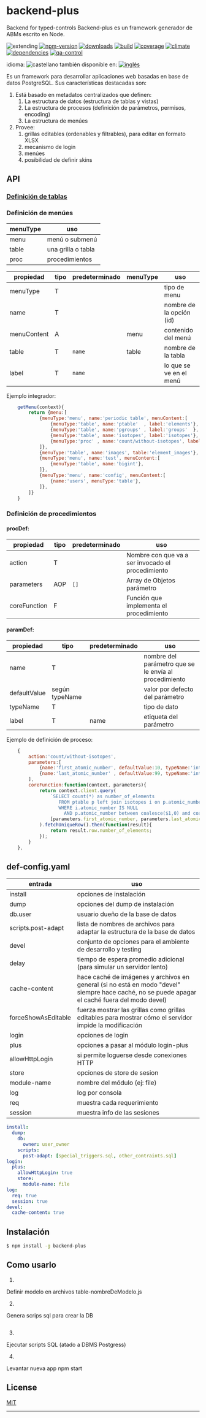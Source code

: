 <!--multilang v0 es:LEEME.md en:README.md -->

<!--lang:es-->
<!--lang:en--]
[!--lang:*-->
# backend-plus

<!--lang:es-->
Backend for typed-controls
Backend-plus es un framework generador de ABMs escrito en Node.

<!--lang:en--]
Backend for typed-controls

[!--lang:*-->

<!-- cucardas -->
![extending](https://img.shields.io/badge/stability-extending-orange.svg)
[![npm-version](https://img.shields.io/npm/v/backend-plus.svg)](https://npmjs.org/package/backend-plus)
[![downloads](https://img.shields.io/npm/dm/backend-plus.svg)](https://npmjs.org/package/backend-plus)
[![build](https://img.shields.io/travis/codenautas/backend-plus/master.svg)](https://travis-ci.org/codenautas/backend-plus)
[![coverage](https://img.shields.io/coveralls/codenautas/backend-plus/master.svg)](https://coveralls.io/r/codenautas/backend-plus)
[![climate](https://img.shields.io/codeclimate/github/codenautas/backend-plus.svg)](https://codeclimate.com/github/codenautas/backend-plus)
[![dependencies](https://img.shields.io/david/codenautas/backend-plus.svg)](https://david-dm.org/codenautas/backend-plus)
[![qa-control](http://codenautas.com/github/codenautas/backend-plus.svg)](http://codenautas.com/github/codenautas/backend-plus)

<!--multilang buttons-->

idioma: ![castellano](https://raw.githubusercontent.com/codenautas/multilang/master/img/lang-es.png)
también disponible en:
[![inglés](https://raw.githubusercontent.com/codenautas/multilang/master/img/lang-en.png)](README.md)

<!--lang:es-->

Es un framework para desarrollar aplicaciones web basadas en base de datos PostgreSQL. Sus características destacadas son:

   1. Está basado en metadatos centralizados que definen:
      1. La estructura de datos (estructura de tablas y vistas)
      2. La estructura de procesos (definición de parámetros, permisos, encoding)
      3. La estructura de menúes
   2. Provee:
      1. grillas editables (ordenables y filtrables), para editar en formato XLSX
      2. mecanismo de login
      3. menúes
      4. posibilidad de definir skins
      
<!--lang:en--]


It's a framework for developing web applications based on PostgreSQL database. It's main features are:

   1. It is based on centralized metadata that defines:
      1. The data structure (tables and views structure)
      2. The procedures structure (param definition, permissions, encoding)
      3. The menus structure
   2. It provides:
      1. Editable grids (orderable and filterable), with support for edit data using XLSX format files
      2. Login mechanism
      3. Menus
      4. Skins definition

[!--lang:*-->

## API

<!--lang:es-->

### [Definición de tablas](doc/definicion-tablas.md)

<!--lang:en--]

### [table definitions](doc/table-definitions.md)

[!--lang:es-->
### Definición de menúes

menuType | uso
---------|----------
menu     | menú o submenú
table    | una grilla o tabla
proc     | procedimientos
    
propiedad   | tipo | predeterminado | menuType | uso
------------|------|----------------|----------|---------
menuType    | T    |                |          | tipo de menu
name        | T    |                |          | nombre de la opción (id)
menuContent | A    |                | menu     | contenido del menú
table       | T    | `name`         | table    | nombre de la tabla 
label       | T    | `name`         |          | lo que se ve en el menú

<!--lang:en--]
### Menus definition

menuType | use
---------|----------
menu     | menu or submenu
table    | grid or table
proc     | procedures
    
property    | type | default value  | menuType | use
------------|------|----------------|----------|---------
menuType    | T    |                |          | menu Type
name        | T    |                |          | option name (id)
menuContent | A    |                | menu     | menu content
table       | T    | `name`         | table    | table name
label       | T    | `name`         |          | if you don't want to use default value to display in menu

<!--lang:es-->
Ejemplo integrador:

<!--lang:en--]
Integrating example:

[!--lang:*-->
```js
    getMenu(context){
        return {menu:[
            {menuType:'menu', name:'periodic table', menuContent:[
                {menuType:'table', name:'ptable'  , label:'elements'},
                {menuType:'table', name:'pgroups' , label:'groups'  },
                {menuType:'table', name:'isotopes', label:'isotopes'},
                {menuType:'proc' , name:'count/without-isotopes', label:'count'}
            ]},
            {menuType:'table', name:'images', table:'element_images'},
            {menuType:'menu', name:'test', menuContent:[
                {menuType:'table', name:'bigint'},
            ]},
            {menuType:'menu', name:'config', menuContent:[
                {name:'users', menuType:'table'},
            ]},
        ]}
    }

```
<!--lang:es-->
### Definición de procedimientos

#### procDef:

propiedad   | tipo | predeterminado | uso
------------|------|----------------|-----------------------------------------------------
action      | T    |                | Nombre con que va a ser invocado el procedimiento
parameters  | AOP  | `[]`           | Array de Objetos parámetro
coreFunction| F    |                | Función que implementa el procedimiento

#### paramDef:

propiedad     | tipo           | predeterminado | uso
--------------|----------------|----------------|-------------------
name          | T              |                | nombre del parámetro que se le envía al procedimiento
defaultValue  | según typeName |                | valor por defecto del parámetro
typeName      | T              |                | tipo de dato
label         | T              | name           | etiqueta del parámetro

<!--lang:en--]
### Procedures definition

#### procDef:

property    | type | default value  | use
------------|------|----------------|-----------------------------------------------------
action      | T    |                | Name that will be invoked the procedure
parameters  | POA  | `[]`           | Param Objects Array
coreFunction| F    |                | Function that implements the procedure

#### paramDef:

property      | type           | default value  | use
--------------|----------------|----------------|-------------------
name          | T              |                | name of the parameter that is sent to the procedure
defaultValue  | según typeName |                | parameter default value
typeName      | T              |                | to define the data type
label         | T              | name           | if you don't want to use default value to display on screen

[!--lang:es-->
Ejemplo de definición de proceso:

<!--lang:en--]
Process definition example:

[!--lang:*-->
```js
    {
        action:'count/without-isotopes',
        parameters:[
            {name:'first_atomic_number', defaultValue:10, typeName:'integer'},
            {name:'last_atomic_number' , defaultValue:99, typeName:'integer'},
        ],
        coreFunction:function(context, parameters){
            return context.client.query(
                `SELECT count(*) as number_of_elements 
                   FROM ptable p left join isotopes i on p.atomic_number=i.atomic_number 
                   WHERE i.atomic_number IS NULL
                     AND p.atomic_number between coalesce($1,0) and coalesce($2,999)`,
                [parameters.first_atomic_number, parameters.last_atomic_number]
            ).fetchUniqueRow().then(function(result){
                return result.row.number_of_elements;
            });
        }
    },
```

<!--lang:*-->
## def-config.yaml

<!--lang:es-->
entrada                      | uso
-----------------------------|---------------
install                      | opciones de instalación
  dump                       | opciones del dump de instalación
    db.user                  | usuario dueño de la base de datos
    scripts.post-adapt       | lista de nombres de archivos para adaptar la estructura de la base de datos
devel                        | conjunto de opciones para el ambiente de desarrollo y testing
  delay                      | tiempo de espera promedio adicional (para simular un servidor lento)
  cache-content              | hace caché de imágenes y archivos en general (si no está en modo "devel" siempre hace caché, no se puede apagar el caché fuera del modo devel)
  forceShowAsEditable        | fuerza mostrar las grillas como grillas editables para mostrar cómo el servidor impide la modificación
login                        | opciones de login
  plus                       | opciones a pasar al módulo login-plus
    allowHttpLogin           | si permite loguerse desde conexiones HTTP
    store                    | opciones de store de sesion
      module-name            | nombre del módulo (ej: file)
log                          | log por consola
  req                        | muestra cada requerimiento
  session                    | muestra info de las sesiones

<!--lang:en--]
entry                        | usage
-----------------------------|---------------
install                      | (see Spanish)
  dump                       | (see Spanish)
    db.user                  | (see Spanish)
    scripts.post-adapt       | (see Spanish)
devel                        | (see Spanish)
  delay                      | (see Spanish)
  cache-content              | (see Spanish)
  forceShowAsEditable        | (see Spanish)
login                        | (see Spanish) 
  plus                       | (see Spanish) 
    allowHttpLogin           | (see Spanish) 
    store                    | (see Spanish) 
      module-name            | (see Spanish) 
log                          | (see Spanish) 
  req                        | (see Spanish) 
  session                    | (see Spanish) 

[!--lang:*-->
```yaml
install:
  dump:
    db:
      owner: user_owner
    scripts:
      post-adapt: [special_triggers.sql, other_contraints.sql]      
login:
  plus:
    allowHttpLogin: true
    store:
      module-name: file
log:
  req: true
  session: true
devel:
  cache-content: true
```

<!--lang:es-->
## Instalación

<!--lang:en--]
## Install

[!--lang:*-->
```sh
$ npm install -g backend-plus
```

## Como usarlo
1)
  Definir modelo en archivos table-nombreDeModelo.js

2) 
  Genera scrips sql para crear la DB
```$ npm run example-tables -- --dump-db
```
3)
  Ejecutar scripts SQL (atado a DBMS Postgress)

4) 
  Levantar nueva app
  npm start 
  

## License

[MIT](LICENSE)

----------------



